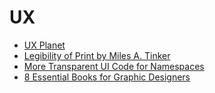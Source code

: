 # UX

- [UX Planet](https://uxplanet.org)
- [Legibility of Print by Miles A. Tinker](https://www.amazon.com/Legibility-Print-Miles-Tinker/dp/B001U0D4JI)
- [More Transparent UI Code for Namespaces](https://csswizardry.com/2015/03/more-transparent-ui-code-with-namespaces/)
- [8 Essential Books for Graphic Designers](https://medium.com/bestfolios/8-essential-books-for-graphic-designers-800554c32182)
